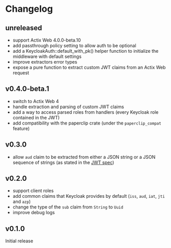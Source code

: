 # Changelog

## unreleased

- support Actix Web 4.0.0-beta.10
- add passthrough policy setting to allow auth to be optional
- add a KeycloakAuth::default_with_pk() helper function to initialize the middleware with default settings
- improve extractors error types
- expose a pure function to extract custom JWT claims from an Actix Web request

## v0.4.0-beta.1

- switch to Actix Web 4
- handle extraction and parsing of custom JWT claims
- add a way to access parsed roles from handlers (every Keycloak role contained in the JWT)
- add compatibility with the paperclip crate (under the `paperclip_compat` feature)

## v0.3.0

- allow `aud` claim to be extracted from either a JSON string or a JSON sequence of strings (as stated in the [JWT spec](https://tools.ietf.org/html/rfc7519#section-4.1.3))

## v0.2.0

- support client roles
- add common claims that Keycloak provides by default (`iss`, `aud`, `iat`, `jti` and `azp`)
- change the type of the `sub` claim from `String` to `Uuid`
- improve debug logs

## v0.1.0

Initial release
